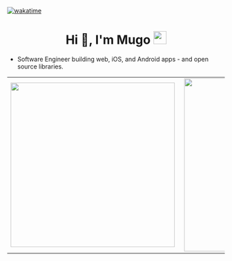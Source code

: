 

[![wakatime](https://wakatime.com/badge/user/824ba670-5bd6-4f74-ad4d-e2fdb458986c.svg)](https://wakatime.com/@824ba670-5bd6-4f74-ad4d-e2fdb458986c)


<h1 align="center">Hi 👋, I'm  Mugo  <img src="https://media.giphy.com/media/WUlplcMpOCEmTGBtBW/giphy.gif" width="30"> </h1>

- Software Engineer building web, iOS, and Android apps - and open source libraries.

<!-- <p>
  <img align="left" src="https://github-readme-stats.vercel.app/api/top-langs?username=lazarusmugo&show_icons=true&&count_private=true&include_all_commits=true&theme=dark&locale=en&layout=compact" alt="lazarusmugo" />
</p>

<p><img align="center" src="https://github-readme-stats.vercel.app/api?username=lazarusmugo&show_icons=true&theme=dark&locale=en" alt="lazarusmugo" /></p>

<p><img align="center" src="https://github-readme-streak-stats.herokuapp.com/?user=lazarusmugo&theme=dark" alt="lazarusmugo" /></p>
 -->
<table>
  <tr>
      <td><img width="380px" align="left" src="https://github-readme-stats.vercel.app/api?username=lazarusmugo&show_icons=true&count_private=true&include_all_commits=true&theme=tokyonight"/></td>
    <td><img width="400px" align="right" src="https://github-readme-streak-stats.herokuapp.com/?user=lazarusmugo&show_icons=true&locale=en&layout=compact&theme=tokyonight"/></td>
  
  </tr>   
</table>
